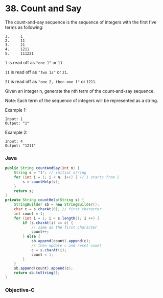 # 38. Count and Say
The count-and-say sequence is the sequence of integers with the first five terms as following:
```
1.     1
2.     11
3.     21
4.     1211
5.     111221
```
`1` is read off as `"one 1"` or `11`.

`11` is read off as `"two 1s"` or `21`.

`21` is read off as `"one 2, then one 1"` or `1211`.

Given an integer n, generate the nth term of the count-and-say sequence.

Note: Each term of the sequence of integers will be represented as a string.

Example 1:
```
Input: 1
Output: "1"
```
Example 2:
```
Input: 4
Output: "1211"
```

### Java

```java
public String countAndSay(int n) {
    String s = "1"; // initial string
    for (int i = 1; i < n; i++) { // i starts from 1
        s = countHelp(s);
    }
    return s;
}
private String countHelp(String s) {
    StringBuilder sb = new StringBuilder();
    char c = s.charAt(0); // first character
    int count = 1;
    for (int i = 1; i < s.length(); i ++) {
        if (s.charAt(i) == c) {
            // same as the first character
            count++;
        } else {
            sb.append(count).append(c);
            // then update c and reset count
            c = s.charAt(i);
            count = 1;
        }
    }
    sb.append(count).append(c);
    return sb.toString();
}
```

### Objective-C
```objective-c
```

